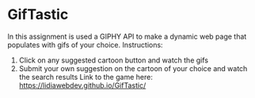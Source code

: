 # GifTastic

In this assignment is used a GIPHY API to make a dynamic web page that populates with gifs of your choice. 
Instructions:
1. Click on any suggested cartoon button and watch the gifs 
2. Submit your own suggestion on the cartoon of your choice and watch the search results
Link to the game here:  https://lidiawebdev.github.io/GifTastic/
